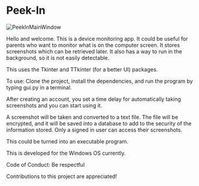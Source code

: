 # Peek-In

![PeekInMainWindow](https://user-images.githubusercontent.com/34344118/172986936-47beb405-a5d4-4f88-8fca-facb37ad94fd.png)

Hello and welcome. This is a device monitoring app.  It could be useful for parents who want to monitor what is on
the computer screen.  It stores screenshots which can be retrieved later.  It also has a way to run
in the background, so it is not easily detectable.

This uses the Tkinter and TTkinter (for a better UI) packages.

To use:
   Clone the project, install the dependencies, and run the program by typing gui.py in a terminal.

   After creating an account, you set a time delay 
   for automatically taking screenshots and you can start using it.

   A screenshot will be taken and converted to a text file.  The file will be encrypted,
   and it will be saved into a database to add to the security of the information stored.
   Only a signed in user can access their screenshots.

This could be turned into an executable program.

This is developed for the Windows OS currently.

Code of Conduct:
  Be respectful
  
Contributions to this project are appreciated!
